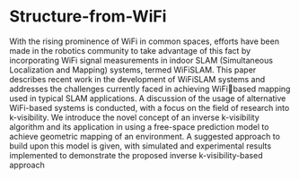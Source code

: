 # Structure-from-WiFi

With the rising prominence of WiFi in common
spaces, efforts have been made in the robotics community
to take advantage of this fact by incorporating WiFi signal
measurements in indoor SLAM (Simultaneous Localization and
Mapping) systems, termed WiFiSLAM. This paper describes
recent work in the development of WiFiSLAM systems and
addresses the challenges currently faced in achieving WiFibased mapping used in typical SLAM applications. A discussion
of the usage of alternative WiFi-based systems is conducted,
with a focus on the field of research into k-visibility. We
introduce the novel concept of an inverse k-visibility algorithm
and its application in using a free-space prediction model to
achieve geometric mapping of an environment. A suggested
approach to build upon this model is given, with simulated and
experimental results implemented to demonstrate the proposed
inverse k-visibility-based approach
